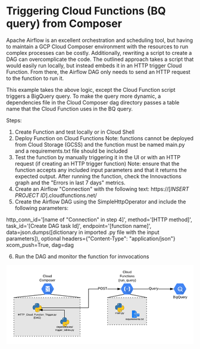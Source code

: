 # Triggering Cloud Functions (BQ query) from Composer

Apache Airflow is an excellent orchestration and scheduling tool, but having to maintain a GCP Cloud Composer environment with the resources to run complex processes can be costly. Additionally, rewriting a script to create a DAG can overcomplicate the code. The outlined approach takes a script that would easily run locally, but instead embeds it in an HTTP trigger Cloud Function. From there, the Airflow DAG only needs to send an HTTP request to the function to run it. 

This example takes the above logic, except the Cloud Function script triggers a BigQuery query. To make the query more dynamic, a dependencies file in the Cloud Composer dag directory passes a table name that the Cloud Function uses in the BQ query.

Steps:
1) Create Function and test locally or in Cloud Shell
2) Deploy Function on Cloud Functions
Note: functions cannot be deployed from Cloud Storage (GCSS) and the function must be named main.py and a requirements.txt file should be included
3) Test the function by manually triggering it in the UI or with an HTTP request (if creating an HTTP trigger function)
Note: ensure that the function accepts any included input parameters and that it returns the expected output. After running the function, check the Innovactions graph and the "Errors in last 7 days" metrics.
4) Create an Airflow "Connection" with the following text: https://[*INSERT PROJECT ID*].cloudfunctions.net/
5) Create the Airflow DAG using the SimpleHttpOperator and include the following parameters:

http_conn_id='[name of "Connection" in step 4]',
method='[HTTP method]',
task_id='[Create DAG task Id]',
endpoint='[function name]',
data=json.dumps([dictionary in imported .py file with the input parameters]),  optional
headers={"Content-Type": "application/json"}
xcom_push=True,
dag=dag

6) Run the DAG and monitor the function for innvocations

![Diagram](Composer_Function_Flow.png)
